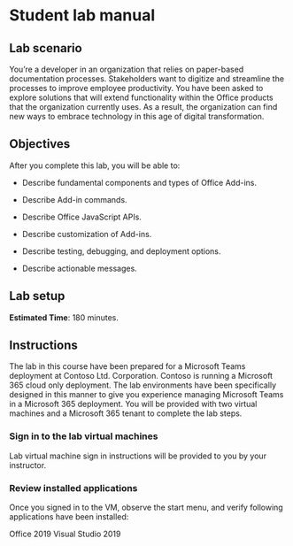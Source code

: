 ﻿# Student lab manual

## Lab scenario

You’re a developer in an organization that relies on paper-based documentation processes.  Stakeholders want to digitize and streamline the processes to improve employee productivity. You have been asked to explore solutions that will extend functionality within the Office products that the organization currently uses. As a result, the organization can find new ways to embrace technology in this age of digital transformation.

## Objectives

After you complete this lab, you will be able to:

- Describe fundamental components and types of Office Add-ins.

- Describe Add-in commands.

- Describe Office JavaScript APIs.

- Describe customization of Add-ins.

- Describe testing, debugging, and deployment options.

- Describe actionable messages.


## Lab setup

**Estimated Time**: 180 minutes.

## Instructions

The lab in this course have been prepared for a Microsoft Teams deployment at Contoso Ltd. Corporation. Contoso is running a Microsoft 365 cloud only deployment. The lab environments have been specifically designed in this manner to give you experience managing Microsoft Teams in a Microsoft 365 deployment. You will be provided with two virtual machines and a Microsoft 365 tenant to complete the lab steps.

### Sign in to the lab virtual machines

Lab virtual machine sign in instructions will be provided to you by your instructor.

### Review installed applications

Once you signed in to the VM, observe the start menu, and verify following applications have been installed:

Office 2019
Visual Studio 2019 

